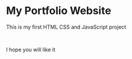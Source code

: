 # My Portfolio Website

<p>This is my first HTML CSS and JavaScript project</p>
<br>
<p>I hope you will like it</p>